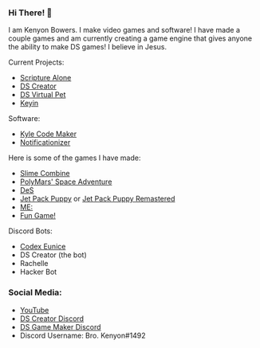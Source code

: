 ### Hi There! 👋
I am Kenyon Bowers. I make video games and software!
I have made a couple games and am currently creating a game engine that gives anyone the ability to make DS games!
I believe in Jesus.

Current Projects:
- [Scripture Alone](https://github.com/ItsShawn/scripturealone.app)
- [DS Creator](https://bowersindustry.github.io/ds-creator-docs/)
- [DS Virtual Pet](https://github.com/MakeYourDSGame/DS-Virtual-Pet)
- [Keyin](https://github.com/bowersindustry/Keyin)

Software:
- [Kyle Code Maker]()
- [Notificationizer](https://bowersindustry.itch.io/notificationizer)

Here is some of the games I have made:
- [Slime Combine](https://bowersindustry.itch.io/slime-combine)
- [PolyMars' Space Adventure](https://github.com/BowersIndustry/PolyMars-Game)
- [DeS](https://bowersindustry.itch.io/des)
- [Jet Pack Puppy](https://bowersindustry.itch.io/jet-pack-puppy) or [Jet Pack Puppy Remastered](https://bowersindustry.itch.io/jet-pack-puppy-remastered)
- [ME:](https://bowersindustry.itch.io/me)
- [Fun Game!](https://bowersindustry.itch.io/fun-game)

Discord Bots:
- [Codex Eunice](https://bowersindustry.github.io/codex-eunice/)
- DS Creator (the bot)
- Rachelle
- Hacker Bot

### Social Media:
- [YouTube](https://www.youtube.com/channel/UCpPIw9q3QlrpsNsurh2Tzjw)
- [DS Creator Discord](https://discord.com/invite/CqrXmqxAf8)
- [DS Game Maker Discord](https://discord.com/invite/vx3g55EPT6)
- Discord Username: Bro. Kenyon#1492

